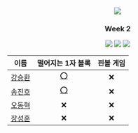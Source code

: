 <div align="center">
  <h1><img src="https://user-images.githubusercontent.com/46666296/133788774-1bba4108-db05-4d35-88ac-e355f29040a0.png"></h1>

  ### <center>Week 2</center>
  <img src="https://img.shields.io/badge/c++-%2300599C.svg?style=for-the-badge&logo=c%2B%2B&logoColor=white"/>
  <img src="https://img.shields.io/badge/java-%23ED8B00.svg?style=for-the-badge&logo=java&logoColor=white"/>
  <img src="https://img.shields.io/badge/python-3670A0?style=for-the-badge&logo=python&logoColor=ffdd54"/>


|                    이름                    | 떨어지는 1자 블록 | 핀볼 게임 |
|:------------------------------------------:|:---------------:|:----------:|
| [강승환](https://github.com/kangshwan)     |[⭕](https://github.com/HUFS-ICE-STUDY/Algorithm/blob/main/codetree/Week02/떨어지는1차블록_kang.cpp)|❌|
| [송진호](https://github.com/sth4881)       |[⭕](https://github.com/HUFS-ICE-STUDY/Algorithm/blob/main/codetree/Week02/떨어지는1차블록_song.java)|❌|
| [오동혁](https://github.com/97DongHyeokOH) |        ❌       |     ❌    |
| [장성훈](https://github.com/jsh9611)       |        ❌       |     ❌    |
</div>
